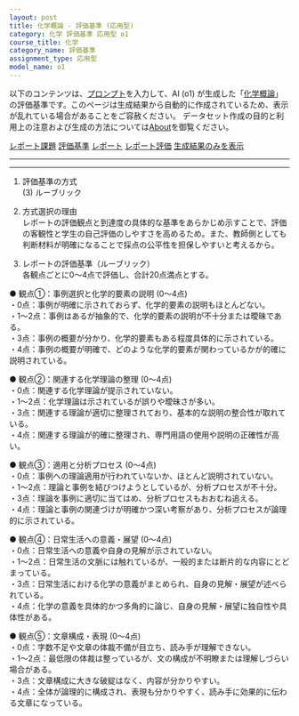 ```yaml
---
layout: post
title: 化学概論 - 評価基準 (応用型)
category: 化学 評価基準 応用型 o1
course_title: 化学
category_name: 評価基準
assignment_type: 応用型
model_name: o1
---
```


以下のコンテンツは、[プロンプト](https://github.com/takedatoshiyuki/synthetic_assignments/tree/main/generated/化学/o1/prompt_評価基準-応用型.md)を入力して、AI (o1) が生成した「[化学概論](/contents/化学/)」の評価基準です。このページは生成結果から自動的に作成されているため、表示が乱れている場合があることをご容赦ください。
データセット作成の目的と利用上の注意および生成の方法については[About](/About)を御覧ください。

[レポート課題](../レポート課題-応用型)
[評価基準](../評価基準-応用型)
[レポート](../レポート-応用型)
[レポート評価](../レポート評価-応用型)
[生成結果のみを表示](https://github.com/takedatoshiyuki/synthetic_assignments/tree/main/generated/化学/o1/評価基準-応用型.md)
  

***
***
  
1. 評価基準の方式  
(3) ルーブリック  

2. 方式選択の理由  
レポートの評価観点と到達度の具体的な基準をあらかじめ示すことで、評価の客観性と学生の自己評価のしやすさを高めるため。また、教師側としても判断材料が明確になることで採点の公平性を担保しやすいと考えるから。  

3. レポートの評価基準（ルーブリック）  
各観点ごとに0～4点で評価し、合計20点満点とする。  

● 観点①：事例選択と化学的要素の説明 (0～4点)  
・0点：事例が明確に示されておらず、化学的要素の説明もほとんどない。  
・1～2点：事例はあるが抽象的で、化学的要素の説明が不十分または曖昧である。  
・3点：事例の概要が分かり、化学的要素もある程度具体的に示されている。  
・4点：事例の概要が明確で、どのような化学的要素が関わっているかが的確に説明されている。  

● 観点②：関連する化学理論の整理 (0～4点)  
・0点：関連する化学理論が提示されていない。  
・1～2点：化学理論は示されているが誤りや曖昧さが多い。  
・3点：関連する理論が適切に整理されており、基本的な説明の整合性が取れている。  
・4点：関連する理論が的確に整理され、専門用語の使用や説明の正確性が高い。  

● 観点③：適用と分析プロセス (0～4点)  
・0点：事例への理論適用が行われていないか、ほとんど説明されていない。  
・1～2点：理論と事例を結びつけようとしているが、分析プロセスが不十分。  
・3点：理論を事例に適切に当てはめ、分析プロセスもおおむね追える。  
・4点：理論と事例の関連づけが明確かつ深い考察があり、分析プロセスが論理的に示されている。  

● 観点④：日常生活への意義・展望 (0～4点)  
・0点：日常生活への意義や自身の見解が示されていない。  
・1～2点：日常生活の文脈には触れているが、一般的または断片的な内容にとどまっている。  
・3点：日常生活における化学の意義がまとめられ、自身の見解・展望が述べられている。  
・4点：化学の意義を具体的かつ多角的に論じ、自身の見解・展望に独自性や具体性がある。  

● 観点⑤：文章構成・表現 (0～4点)  
・0点：字数不足や文章の体裁不備が目立ち、読み手が理解できない。  
・1～2点：最低限の体裁は整っているが、文の構成が不明瞭または理解しづらい場合がある。  
・3点：文章構成に大きな破綻はなく、内容が分かりやすい。  
・4点：全体が論理的に構成され、表現も分かりやすく、読み手に効果的に伝わる文章になっている。
